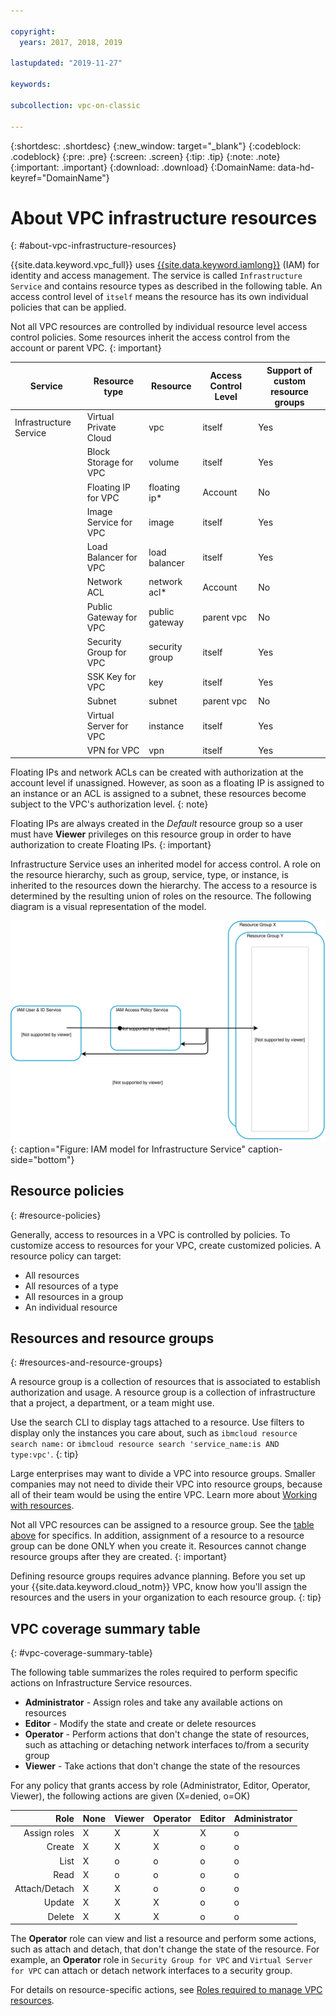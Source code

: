 ```yaml
---

copyright:
  years: 2017, 2018, 2019

lastupdated: "2019-11-27"

keywords: 

subcollection: vpc-on-classic

---
```


{:shortdesc: .shortdesc}
{:new_window: target="_blank"}
{:codeblock: .codeblock}
{:pre: .pre}
{:screen: .screen}
{:tip: .tip}
{:note: .note}
{:important: .important}
{:download: .download}
{:DomainName: data-hd-keyref="DomainName"}

# About VPC infrastructure resources
{: #about-vpc-infrastructure-resources}

{{site.data.keyword.vpc_full}} uses [{{site.data.keyword.iamlong}}](/docs/iam?topic=iam-iamoverview) (IAM) for identity and access management. The service is called `Infrastructure Service` and contains resource types as described in the following table. An access control level of `itself` means the resource has its own individual policies that can be applied.

Not all VPC resources are controlled by individual resource level access control policies. Some resources inherit the access control from the account or parent VPC.
{: important}

| Service | Resource type | Resource | Access Control Level | Support of custom resource groups |
| ---------------|---------------|---------------|-----|-----|
| Infrastructure Service | Virtual Private Cloud  | vpc | itself | Yes |
| | Block Storage for VPC  | volume | itself  |  Yes |
| | Floating IP for VPC    | floating ip* | Account | No |
| | Image Service for VPC  | image | itself | Yes |
| | Load Balancer for VPC  | load balancer | itself | Yes  |
| | Network ACL  | network acl* | Account | No |
| | Public Gateway for VPC     | public gateway | parent vpc | No  |
| | Security Group for VPC  | security group | itself | Yes |
| | SSK Key for VPC  | key | itself | Yes |
| | Subnet  | subnet | parent vpc | No |
| | Virtual Server for VPC  | instance | itself | Yes |
| | VPN for VPC  | vpn | itself | Yes |

Floating IPs and network ACLs can be created with authorization at the account level if unassigned. However, as soon as a floating IP is assigned to an instance or an ACL is assigned to a subnet, these resources become subject to the VPC's authorization level.
{: note}

Floating IPs are always created in the _Default_ resource group so a user must have **Viewer** privileges on this resource group in order to have authorization to create Floating IPs.
{: important}

Infrastructure Service uses an inherited model for access control. A role on the resource hierarchy, such as group, service, type, or instance, is inherited to the resources down the hierarchy. The access to a resource is determined by the resulting union of roles on the resource. The following diagram is a visual representation of the model.

![IAM model for Infrastructure Service](images/vpc-iam.svg "IAM model for Infrastructure Service"){: caption="Figure: IAM model for Infrastructure Service" caption-side="bottom"}

## Resource policies
{: #resource-policies}

Generally, access to resources in a VPC is controlled by policies. To customize access to resources for your VPC, create customized policies. A resource policy can target:

* All resources
* All resources of a type
* All resources in a group
* An individual resource

## Resources and resource groups
{: #resources-and-resource-groups}

A resource group is a collection of resources that is associated to establish authorization and usage. A resource group is a collection of infrastructure that a project, a department, or a team might use.

Use the search CLI to display tags attached to a resource. Use filters to display only the instances you care about, such as `ibmcloud resource search name:` or `ibmcloud resource search 'service_name:is AND type:vpc'`.
{: tip}

Large enterprises may want to divide a VPC into resource groups. Smaller companies may not need to divide their VPC into resource groups, because all of their team would be using the entire VPC. Learn more about [Working with resources](/docs/resources?topic=resources-resource).

Not all VPC resources can be assigned to a resource group. See the [table above](#about-vpc-infrastructure-resources) for specifics. In addition, assignment of a resource to a resource group can be done ONLY when you create it. Resources cannot change resource groups after they are created.
{: important}

Defining resource groups requires advance planning. Before you set up your {{site.data.keyword.cloud_notm}} VPC, know how you'll assign the resources and the users in your organization to each resource group.
{: tip}

## VPC coverage summary table
{: #vpc-coverage-summary-table}

The following table summarizes the roles required to perform specific actions on Infrastructure Service resources.

* **Administrator** - Assign roles and take any available actions on resources
* **Editor** - Modify the state and create or delete resources
* **Operator** -  Perform actions that don't change the state of resources, such as attaching or detaching network interfaces to/from a security group
* **Viewer** - Take actions that don't change the state of the resources

For any policy that grants access by role (Administrator, Editor, Operator, Viewer), the following actions are given (X=denied, o=OK)

 Role         | None | Viewer | Operator | Editor | Administrator
-------------:|------|--------|----------|--------|-------
Assign roles  | X    | X      | X        | X      | o
Create        | X    | X      | X        | o      | o
List          | X    | o      | o        | o      | o
Read          | X    | o      | o        | o      | o
Attach/Detach | X    | X      | o        | o      | o
Update        | X    | X      | X        | o      | o
Delete        | X    | X      | X        | o      | o

The **Operator** role can view and list a resource and perform some actions, such as attach and detach, that don't change the state of the resource. For example, an **Operator** role in `Security Group for VPC` and `Virtual Server for VPC` can attach or detach network interfaces to a security group.

For details on resource-specific actions, see [Roles required to manage VPC resources](/docs/vpc-on-classic?topic=vpc-on-classic-resource-authorizations-required-for-api-and-cli-calls).
